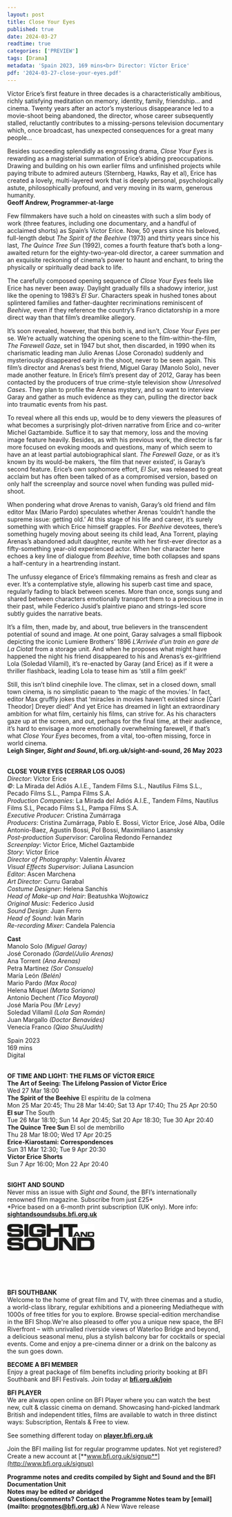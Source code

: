 ```yaml
---
layout: post
title: Close Your Eyes
published: true
date: 2024-03-27
readtime: true
categories: ['PREVIEW']
tags: [Drama]
metadata: 'Spain 2023, 169 mins<br> Director: Víctor Erice'
pdf: '2024-03-27-close-your-eyes.pdf'
---
```


Víctor Erice’s first feature in three decades is a characteristically ambitious, richly satisfying meditation on memory, identity, family, friendship… and cinema. Twenty years after an actor’s mysterious disappearance led to a movie-shoot being abandoned, the director, whose career subsequently stalled, reluctantly contributes to a missing-persons television documentary which, once broadcast, has unexpected consequences for a great many people…

Besides succeeding splendidly as engrossing drama, _Close Your Eyes_ is rewarding as a magisterial summation of Erice’s abiding preoccupations. Drawing and building on his own earlier films and unfinished projects while paying tribute to admired auteurs (Sternberg, Hawks, Ray et al), Erice has created a lovely, multi-layered work that is deeply personal, psychologically astute, philosophically profound, and very moving in its warm, generous humanity.  
**Geoff Andrew, Programmer-at-large**  

Few filmmakers have such a hold on cineastes with such a slim body of work (three features, including one documentary, and a handful of acclaimed shorts) as Spain’s Víctor Erice. Now, 50 years since his beloved, full-length debut _The Spirit of the Beehive_ (1973) and thirty years since his last, _The Quince Tree Sun_ (1992), comes a fourth feature that’s both a long-awaited return for the eighty-two-year-old director, a career summation and an exquisite reckoning of cinema’s power to haunt and enchant, to bring the physically or spiritually dead back to life.

The carefully composed opening sequence of _Close Your Eyes_ feels like Erice has never been away. Daylight gradually fills a shadowy interior, just like the opening to 1983’s _El Sur_. Characters speak in hushed tones about splintered families and father-daughter recriminations reminiscent of _Beehive_, even if they reference the country’s Franco dictatorship in a more direct way than that film’s dreamlike allegory.

It’s soon revealed, however, that this both is, and isn’t, _Close Your Eyes_ per se. We’re actually watching the opening scene to the film-within-the-film, _The Farewell Gaze_, set in 1947 but shot, then discarded, in 1990 when its charismatic leading man Julio Arenas (Jose Coronado) suddenly and mysteriously disappeared early in the shoot, never to be seen again. This film’s director and Arenas’s best friend, Miguel Garay (Manolo Solo), never made another feature. In Erice’s film’s present day of 2012, Garay has been contacted by the producers of true crime-style television show _Unresolved Cases_. They plan to profile the Arenas mystery, and so want to interview Garay and gather as much evidence as they can, pulling the director back into traumatic events from his past.

To reveal where all this ends up, would be to deny viewers the pleasures of what becomes a surprisingly plot-driven narrative from Erice and co-writer Michel Gaztambide. Suffice it to say that memory, loss and the moving image feature heavily. Besides, as with his previous work, the director is far more focused on evoking moods and questions, many of which seem to have an at least partial autobiographical slant. _The Farewell Gaze_, or as it’s known by its would-be makers, ‘the film that never existed’, is Garay’s second feature. Erice’s own sophomore effort, _El Sur_, was released to great acclaim but has often been talked of as a compromised version, based on only half the screenplay and source novel when funding was pulled mid-shoot.

When pondering what drove Arenas to vanish, Garay’s old friend and film editor Max (Mario Pardo) speculates whether Arenas ‘couldn’t handle the supreme issue: getting old.’ At this stage of his life and career, it’s surely something with which Erice himself grapples. For _Beehive_ devotees, there’s something hugely moving about seeing its child lead, Ana Torrent, playing Arenas’s abandoned adult daughter, reunite with her first-ever director as a fifty-something year-old experienced actor. When her character here echoes a key line of dialogue from _Beehive_, time both collapses and spans a half-century in a heartrending instant.

The unfussy elegance of Erice’s filmmaking remains as fresh and clear as ever. It’s a contemplative style, allowing his superb cast time and space, regularly fading to black between scenes. More than once, songs sung and shared between characters emotionally transport them to a precious time in their past, while Federico Jusid’s plaintive piano and strings-led score subtly guides the narrative beats.

It’s a film, then, made by, and about, true believers in the transcendent potential of sound and image. At one point, Garay salvages a small flipbook depicting the iconic Lumiere Brothers’ 1896 _L’Arrivée d’un train en gare de La Ciotat_ from a storage unit. And when he proposes what might have happened the night his friend disappeared to his and Arenas’s ex-girlfriend Lola (Soledad Vilamil), it’s re-enacted by Garay (and Erice) as if it were a thriller flashback, leading Lola to tease him as ‘still a film geek!’

Still, this isn’t blind cinephile love. The climax, set in a closed down, small town cinema, is no simplistic paean to ‘the magic of the movies.’ In fact, editor Max gruffly jokes that ‘miracles in movies haven’t existed since [Carl Theodor] Dreyer died!’ And yet Erice has dreamed in light an extraordinary ambition for what film, certainly his films, can strive for. As his characters gaze up at the screen, and out, perhaps for the final time, at their audience, it’s hard to envisage a more emotionally overwhelming farewell, if that’s what _Close Your Eyes_ becomes, from a vital, too-often missing, force in world cinema.  
**Leigh Singer, _Sight and Sound_, bfi.org.uk/sight-and-sound, 26 May 2023**  
<br>

**CLOSE YOUR EYES (CERRAR LOS OJOS)**  
_Director_: Víctor Erice  
_©_: La Mirada del Adiós A.I.E., Tandem Films S.L., Nautilus Films S.L., Pecado Films S.L., Pampa Films S.A.  
_Production Companies_: La Mirada del Adiós A.I.E., Tandem Films, Nautilus Films S.L, Pecado Films S.L, Pampa Films S.A.  
_Executive Producer_: Cristina Zumárraga  
_Producers_: Cristina Zumárraga, Pablo E. Bossi, Víctor Erice, José Alba, Odile Antonio-Baez, Agustín Bossi, Pol Bossi, Maximiliano Lasansky  
_Post-production Supervisor_: Carolina Redondo Fernandez  
_Screenplay_: Víctor Erice, Michel Gaztambide  
_Story_: Víctor Erice  
_Director of Photography_: Valentín Álvarez  
_Visual Effects Supervisor_: Juliana Lasuncion  
_Editor_: Ascen Marchena  
_Art Director_: Curru Garabal  
_Costume Designer_: Helena Sanchis  
_Head of Make-up and Hair_: Beatushka Wojtowicz  
_Original Music_: Federico Jusid  
_Sound Design_: Juan Ferro  
_Head of Sound_: Iván Marín  
_Re-recording Mixer_: Candela Palencia  

**Cast**    
Manolo Solo _(Miguel Garay)_  
José Coronado _(Gardel/Julio Arenas)_  
Ana Torrent _(Ana Arenas)_  
Petra Martínez _(Sor Consuelo)_  
María León _(Belén)_  
Mario Pardo _(Max Roca)_  
Helena Miquel _(Marta Soriano)_  
Antonio Dechent _(Tico Mayoral)_  
José María Pou _(Mr Levy)_  
Soledad Villamíl _(Lola San Román)_  
Juan Margallo _(Doctor Benavides)_  
Venecia Franco _(Qiao Shu/Judith)_  

Spain 2023  
169 mins  
Digital  
<br>

**OF TIME AND LIGHT: THE FILMS OF VÍCTOR ERICE**  
**The Art of Seeing: The Lifelong Passion of Víctor Erice**  
Wed 27 Mar 18:00  
**The Spirit of the Beehive** El espíritu de la colmena  
Mon 25 Mar 20:45; Thu 28 Mar 14:40; Sat 13 Apr 17:40; Thu 25 Apr 20:50  
**El sur** The South  
Tue 26 Mar 18:10; Sun 14 Apr 20:45; Sat 20 Apr 18:30; Tue 30 Apr 20:40  
**The Quince Tree Sun** El sol de membrillo  
Thu 28 Mar 18:00; Wed 17 Apr 20:25  
**Erice-Kiarostami: Correspondences**  
Sun 31 Mar 12:30; Tue 9 Apr 20:30  
**Víctor Erice Shorts**  
Sun 7 Apr 16:00; Mon 22 Apr 20:40  
<br>

**SIGHT AND SOUND**<br>
Never miss an issue with _Sight and Sound_, the BFI’s internationally renowned film magazine. Subscribe from just £25*<br>
*Price based on a 6-month print subscription (UK only). More info: [**sightandsoundsubs.bfi.org.uk**](https://sightandsoundsubs.bfi.org.uk/subscribe)

<img style="float: left;" src="/img/sight-and-sound.jpg" width="40%" height="40%"><br><br><br><br><br><br><br><br>

**BFI SOUTHBANK**  
Welcome to the home of great film and TV, with three cinemas and a studio, a world-class library, regular exhibitions and a pioneering Mediatheque with 1000s of free titles for you to explore. Browse special-edition merchandise in the BFI Shop.We&#39;re also pleased to offer you a unique new space, the BFI Riverfront – with unrivalled riverside views of Waterloo Bridge and beyond, a delicious seasonal menu, plus a stylish balcony bar for cocktails or special events. Come and enjoy a pre-cinema dinner or a drink on the balcony as the sun goes down.  

**BECOME A BFI MEMBER**  
Enjoy a great package of film benefits including priority booking at BFI Southbank and BFI Festivals. Join today at [**bfi.org.uk/join**](http://www.bfi.org.uk/join)  

**BFI PLAYER**  
 We are always open online on BFI Player where you can watch the best new, cult &amp; classic cinema on demand. Showcasing hand-picked landmark British and independent titles, films are available to watch in three distinct ways: Subscription, Rentals &amp; Free to view.  

See something different today on [**player.bfi.org.uk**](https://player.bfi.org.uk)  

Join the BFI mailing list for regular programme updates. Not yet registered? Create a new account at [**www.bfi.org.uk/signup**](http://www.bfi.org.uk/signup)

**Programme notes and credits compiled by Sight and Sound and the BFI Documentation Unit  
Notes may be edited or abridged  
Questions/comments? Contact the Programme Notes team by [email](mailto: prognotes@bfi.org.uk)**
A New Wave release
<!--stackedit_data:
eyJoaXN0b3J5IjpbLTEzMzM2OTcxMDBdfQ==
-->